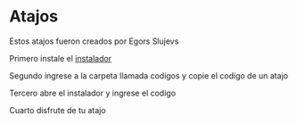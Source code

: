 # Atajos
Estos atajos fueron creados por Egors Slujevs

Primero instale el [instalador](https://www.icloud.com/shortcuts/9bdafb407f95443e8585b863beb1976b)

Segundo ingrese a la carpeta llamada codigos y copie el codigo de un atajo

Tercero abre el instalador y ingrese el codigo

Cuarto disfrute de tu atajo
